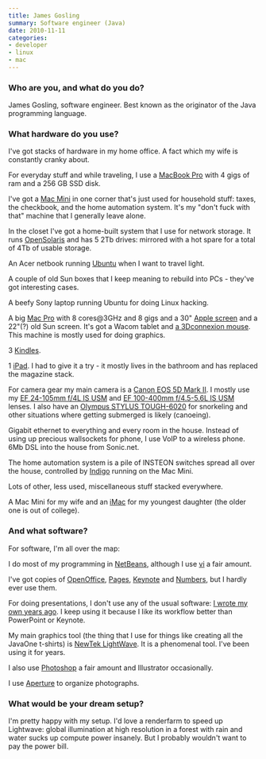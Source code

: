 ```yaml
---
title: James Gosling
summary: Software engineer (Java)
date: 2010-11-11
categories:
- developer
- linux
- mac
---
```


### Who are you, and what do you do?

James Gosling, software engineer. Best known as the originator of the Java programming language.

### What hardware do you use?

I've got stacks of hardware in my home office. A fact which my wife is constantly cranky about.

For everyday stuff and while traveling, I use a [MacBook Pro][macbook-pro] with 4 gigs of ram and a 256 GB SSD disk.

I've got a [Mac Mini][mac-mini] in one corner that's just used for household stuff: taxes, the checkbook, and the home automation system. It's my "don't fuck with that" machine that I generally leave alone.

In the closet I've got a home-built system that I use for network storage. It runs [OpenSolaris][] and has 5 2Tb drives: mirrored with a hot spare for a total of 4Tb of usable storage.

An Acer netbook running [Ubuntu][] when I want to travel light.

A couple of old Sun boxes that I keep meaning to rebuild into PCs - they've got interesting cases.

A beefy Sony laptop running Ubuntu for doing Linux hacking.

A big [Mac Pro][mac-pro] with 8 cores@3GHz and 8 gigs and a 30" [Apple screen][cinema-display] and a 22"(?) old Sun screen. It's got a Wacom tablet and [a 3Dconnexion mouse][spaceexplorer]. This machine is mostly used for doing graphics.

3 [Kindles][kindle].

1 [iPad][]. I had to give it a try - it mostly lives in the bathroom and has replaced the magazine stack.

For camera gear my main camera is a [Canon EOS 5D Mark II][eos-5d-mark-ii]. I mostly use my [EF 24-105mm f/4L IS USM][ef-24-105mm-f4l-is-usm] and [EF 100-400mm f/4.5-5.6L IS USM][ef-100-400mm-f4.5-5.6l-is-usm] lenses. I also have an [Olympus STYLUS TOUGH-6020][stylus-tough-6020] for snorkeling and other situations where getting submerged is likely (canoeing).

Gigabit ethernet to everything and every room in the house. Instead of using up precious wallsockets for phone, I use VoIP to a wireless phone. 6Mb DSL into the house from Sonic.net.

The home automation system is a pile of INSTEON switches spread all over the house, controlled by [Indigo][] running on the Mac Mini.

Lots of other, less used, miscellaneous stuff stacked everywhere.

A Mac Mini for my wife and an [iMac][] for my youngest daughter (the older one is out of college).

### And what software?

For software, I'm all over the map:

I do most of my programming in [NetBeans][], although I use [vi][] a fair amount.

I've got copies of [OpenOffice][], [Pages][], [Keynote][] and [Numbers][], but I hardly ever use them.

For doing presentations, I don't use any of the usual software: [I wrote my own years ago][huckster]. I keep using it because I like its workflow better than PowerPoint or Keynote.

My main graphics tool (the thing that I use for things like creating all the JavaOne t-shirts) is [NewTek LightWave][lightwave]. It is a phenomenal tool. I've been using it for years.

I also use [Photoshop][] a fair amount and Illustrator occasionally.

I use [Aperture][] to organize photographs.

### What would be your dream setup?

I'm pretty happy with my setup. I'd love a renderfarm to speed up Lightwave: global illumination at high resolution in a forest with rain and water sucks up compute power insanely. But I probably wouldn't want to pay the power bill.

[aperture]: https://en.wikipedia.org/wiki/Aperture_(software) "Photo editing and management software for Mac OS X."
[cinema-display]: https://en.wikipedia.org/wiki/Apple_Cinema_Display "An LCD display."
[ef-100-400mm-f4.5-5.6l-is-usm]: http://web.archive.org/web/20151012232839/http://www.usa.canon.com:80/cusa/consumer/products/cameras/ef_lens_lineup/ef_100_400mm_f_4_5_5_6l_is_usm? "A telephoto lens for DSLRs."
[ef-24-105mm-f4l-is-usm]: http://web.archive.org/web/20151029075445/http://www.usa.canon.com:80/cusa/consumer/products/cameras/ef_lens_lineup/ef_24_105mm_f_4l_is_usm "A lens for DSLRs."
[eos-5d-mark-ii]: http://web.archive.org/web/20151104220940/http://www.usa.canon.com/cusa/support/consumer/eos_slr_camera_systems/eos_digital_slr_cameras/eos_5d_mark_ii "A 21 megapixel DSLR."
[huckster]: http://web.archive.org/web/20170409020900/https://kenai.com/projects/huckster "Simple Java-based presentation software."
[imac]: https://www.apple.com/imac/ "An all-in-one computer."
[indigo]: http://www.indigodomo.com/index.html "Home automation software for the Mac."
[ipad]: https://www.apple.com/ipad/ "A tablet device."
[keynote]: https://www.apple.com/keynote/ "Presentation software for the Mac."
[kindle]: https://www.amazon.com/Kindle-Ereader-ebook-reader/dp/B007HCCNJU "A digital book reader."
[lightwave]: https://www.lightwave3d.com "3D rendering, modelling and animation software."
[mac-mini]: https://www.apple.com/mac-mini/ "A small desktop computer."
[mac-pro]: https://www.apple.com/mac-pro/ "The Intel-based Mac tower computer."
[macbook-pro]: https://www.apple.com/macbook-pro/ "A laptop."
[netbeans]: https://en.wikipedia.org/wiki/NetBeans "A Java programming IDE."
[numbers]: https://www.apple.com/numbers/ "A spreadsheet application for the Mac."
[openoffice]: http://www.openoffice.org/ "An open-source office suite."
[opensolaris]: https://www.oracle.com/technetwork/server-storage/solaris11/overview/index.html "A free operating system based on Solaris."
[pages]: https://www.apple.com/pages/ "A Mac word processor and layout tool from Apple."
[photoshop]: https://www.adobe.com/products/photoshop.html "A bitmap image editor."
[spaceexplorer]: https://www.amazon.com/connexion-SpaceExplorer-Navigation-Interface-3DX-700026/dp/B000LB5IXC "A 3D mouse."
[stylus-tough-6020]: https://www.amazon.com/Olympus-Digital-Wide-Angle-2-7-Inch-Black/dp/B0031RGETU "A waterproof 14 megapixel digital camera."
[ubuntu]: https://www.ubuntu.com/ "A Unix distribution."
[vi]: https://en.wikipedia.org/wiki/Vi "A command-line text editor."
